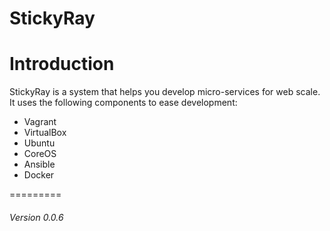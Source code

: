 StickyRay
=========

# Introduction

StickyRay is a system that helps you develop micro-services for web scale. It uses
the following components to ease development:

 + Vagrant
 + VirtualBox
 + Ubuntu
 + CoreOS
 + Ansible
 + Docker

=========
###### Version 0.0.6
